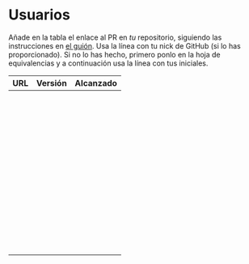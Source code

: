 # Usuarios

Añade en la tabla el enlace al PR en *tu* repositorio, siguiendo las
instrucciones en [el guión](https://jj.github.io/IV/proyectos/objetivo-0). Usa
la línea con tu nick de GitHub (si lo has proporcionado). Si no lo has hecho,
primero ponlo en la hoja de equivalencias y a continuación usa la línea con tus
iniciales.

| URL                                        | Versión | Alcanzado |
|--------------------------------------------|---------|-----------|
| <!-- Enlace de aacosa34 --> | | |
| <!-- Enlace de A C A --> | | |
| <!-- Enlace de queperezzza --> | | |
| <!-- Enlace de C C S --> | | |
| <!-- Enlace de C V C --> | | |
| <!-- Enlace de C L F J --> | | |
| <!-- Enlace de F T M --> | | |
| <!-- Enlace de F V J A --> | | |
| <!-- Enlace de F D L R R P --> | | |
| <!-- Enlace de F J --> | | |
| <!-- Enlace de F A D --> | | |
| <!-- Enlace de JGallardo96 --> | | |
| <!-- Enlace de fjgallardo00 --> | | |
| <!-- Enlace de G R A --> | | |
| <!-- Enlace de H G J M --> | | |
| <!-- Enlace de H M M P --> | | |
| <!-- Enlace de J P S --> | | |
| <!-- Enlace de manujurado1 --> | | |
| <!-- Enlace de L A J C --> | | |
| <!-- Enlace de L C A --> | | |
| <!-- Enlace de M A J J --> | | |
| <!-- Enlace de M P G --> | | |
| <!-- Enlace de PedroMarting --> | | |
| <!-- Enlace de M D D --> | | |
| <!-- Enlace de M R E --> | | |
| <!-- Enlace de M S A --> | | |
| <!-- Enlace de M S D L L --> | | |
| <!-- Enlace de alias9981 --> | | |
| <!-- Enlace de dmonjasm --> | | |
| <!-- Enlace de Santi_m15 --> | | |
| <!-- Enlace de M P I --> | | |
| <!-- Enlace de PabloMP --> | | |
| <!-- Enlace de M G A --> | | |
| <!-- Enlace de delightfulagony --> | | |
| <!-- Enlace de M C P --> | | |
| <!-- Enlace de P J A J --> | | |
| <!-- Enlace de P R O E --> | | |
| <!-- Enlace de P R D --> | | |
| <!-- Enlace de JM_Ramirez --> | | |
| <!-- Enlace de carolinaramosb --> | | |
| <!-- Enlace de R L S --> | | |
| <!-- Enlace de crdelapuente --> | | |
| <!-- Enlace de R G F J --> | | |
| <!-- Enlace de R M M --> | | |
| <!-- Enlace de S0lracS --> | | |
| <!-- Enlace de S M A R --> | | |
| <!-- Enlace de T F M --> | | |
| <!-- Enlace de T R --> | | |
| <!-- Enlace de T Z I --> | | |
| <!-- Enlace de T F L --> | | |
| <!-- Enlace de manuxsech --> | | |
| <!-- Enlace de joseantonio2001 --> | | |
| <!-- Enlace de V O M --> | | |
| <!-- Enlace de Z X S --> | | |
